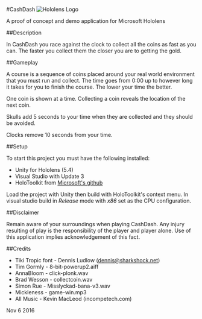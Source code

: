 #CashDash ![Hololens Logo](http://i.imgur.com/1oS8AyF.png)

A proof of concept and demo application for Microsoft Hololens


##Description

In CashDash you race against the clock to collect all the coins as fast as you can. The faster you collect them the closer you are to getting the gold.


##Gameplay

A course is a sequence of coins placed around your real world environment that you must run and collect. The time goes from 0:00 up to however long it takes for you to finish the course. The lower your time the better.


One coin is shown at a time. Collecting a coin reveals the location of the next coin.


Skulls add 5 seconds to your time when they are collected and they should be avoided.

Clocks remove 10 seconds from your time.

##Setup

To start this project you must have the following installed:
 * Unity for Hololens (5.4)
 * Visual Studio with Update 3
 * HoloToolkit from [Microsoft's github](https://github.com/Microsoft/HoloToolkit-Unity)

Load the project with Unity then build with HoloToolkit's context menu. In visual studio build in *Release* mode with *x86* set as the CPU configuration.

##Disclaimer

Remain aware of your surroundings when playing CashDash. Any injury resulting of play is the responsibility of the player and player alone. Use of this application implies acknowledgement of this fact.

##Credits

 * Tiki Tropic font - Dennis Ludlow (dennis@sharkshock.net)
 * Tim Gormly - 8-bit-powerup2.aiff
 * AnnaBloom - click-plonk.wav
 * Brad Wesson - collectcoin.wav
 * Simon Rue - Misslyckad-bana-v3.wav
 * Mickleness - game-win.mp3
 * All Music - Kevin MacLeod (incompetech.com)

Nov 6 2016
